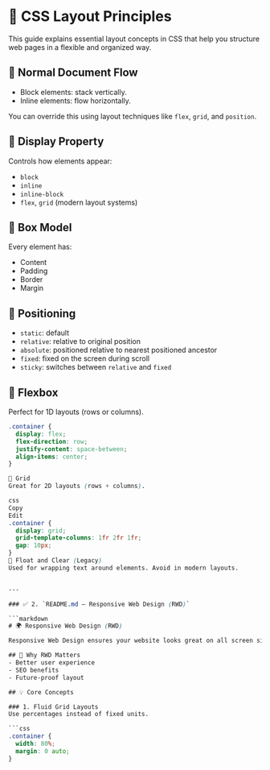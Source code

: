 # 📐 CSS Layout Principles

This guide explains essential layout concepts in CSS that help you structure web pages in a flexible and organized way.

## 🔹 Normal Document Flow
- Block elements: stack vertically.
- Inline elements: flow horizontally.

You can override this using layout techniques like `flex`, `grid`, and `position`.

## 🔹 Display Property
Controls how elements appear:
- `block`
- `inline`
- `inline-block`
- `flex`, `grid` (modern layout systems)

## 🔹 Box Model
Every element has:
- Content
- Padding
- Border
- Margin

## 🔹 Positioning
- `static`: default
- `relative`: relative to original position
- `absolute`: positioned relative to nearest positioned ancestor
- `fixed`: fixed on the screen during scroll
- `sticky`: switches between `relative` and `fixed`

## 🔹 Flexbox
Perfect for 1D layouts (rows or columns).

```css
.container {
  display: flex;
  flex-direction: row;
  justify-content: space-between;
  align-items: center;
}

🔹 Grid
Great for 2D layouts (rows + columns).

css
Copy
Edit
.container {
  display: grid;
  grid-template-columns: 1fr 2fr 1fr;
  gap: 10px;
}
🔹 Float and Clear (Legacy)
Used for wrapping text around elements. Avoid in modern layouts.


---

### ✅ 2. `README.md – Responsive Web Design (RWD)`

```markdown
# 🌍 Responsive Web Design (RWD)

Responsive Web Design ensures your website looks great on all screen sizes—from phones 📱 to desktops 🖥️.

## 📌 Why RWD Matters
- Better user experience
- SEO benefits
- Future-proof layout

## 💡 Core Concepts

### 1. Fluid Grid Layouts
Use percentages instead of fixed units.

```css
.container {
  width: 80%;
  margin: 0 auto;
}
